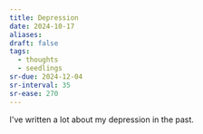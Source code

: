 ```yaml
---
title: Depression
date: 2024-10-17
aliases: 
draft: false
tags:
  - thoughts
  - seedlings
sr-due: 2024-12-04
sr-interval: 35
sr-ease: 270
---
```

I've written a lot about my depression in the past.